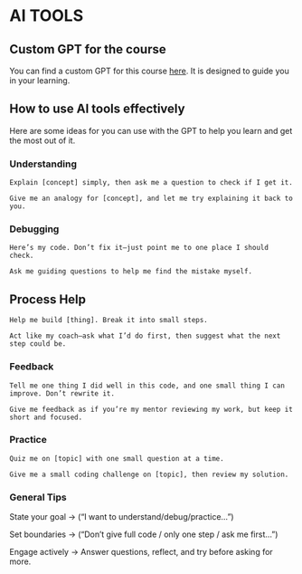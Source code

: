 # AI TOOLS

## Custom GPT for the course

You can find a custom GPT for this course [here](https://chatgpt.com/g/g-68b2c4a7f7f88191946e433406f20ad2-frontend-coding-tutor).
It is designed to guide you in your learning.

## How to use AI tools effectively
Here are some ideas for you can use with the GPT to help you learn and get the most out of it.

### Understanding

`Explain [concept] simply, then ask me a question to check if I get it.`

`Give me an analogy for [concept], and let me try explaining it back to you.`

### Debugging

`Here’s my code. Don’t fix it—just point me to one place I should check.`

`Ask me guiding questions to help me find the mistake myself.`

## Process Help

`Help me build [thing]. Break it into small steps.`

`Act like my coach—ask what I’d do first, then suggest what the next step could be.`
### Feedback

`Tell me one thing I did well in this code, and one small thing I can improve. Don’t rewrite it.`

`Give me feedback as if you’re my mentor reviewing my work, but keep it short and focused.`

### Practice

`Quiz me on [topic] with one small question at a time.`

`Give me a small coding challenge on [topic], then review my solution.`

### General Tips

State your goal → (“I want to understand/debug/practice…”)

Set boundaries → (“Don’t give full code / only one step / ask me first…”)

Engage actively → Answer questions, reflect, and try before asking for more.